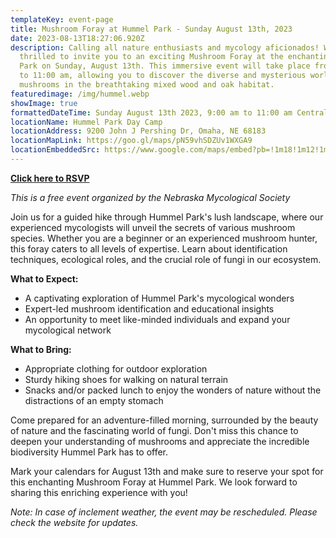 ```yaml
---
templateKey: event-page
title: Mushroom Foray at Hummel Park - Sunday August 13th, 2023
date: 2023-08-13T18:27:06.920Z
description: Calling all nature enthusiasts and mycology aficionados! We are
  thrilled to invite you to an exciting Mushroom Foray at the enchanting Hummel
  Park on Sunday, August 13th. This immersive event will take place from 9:00 am
  to 11:00 am, allowing you to discover the diverse and mysterious world of
  mushrooms in the breathtaking mixed wood and oak habitat.
featuredimage: /img/hummel.webp
showImage: true
formattedDateTime: Sunday August 13th 2023, 9:00 am to 11:00 am Central
locationName: Hummel Park Day Camp
locationAddress: 9200 John J Pershing Dr, Omaha, NE 68183
locationMapLink: https://goo.gl/maps/pN59vhSDZUv1WXGA9
locationEmbeddedSrc: https://www.google.com/maps/embed?pb=!1m18!1m12!1m3!1d483.0374158091107!2d-95.9585387955592!3d41.37355641617661!2m3!1f0!2f0!3f0!3m2!1i1024!2i768!4f13.1!3m3!1m2!1s0x8793911445763e13%3A0xdf80fd9cb38d8c57!2sHummel%20Park%20Day%20Camp!5e1!3m2!1sen!2sus!4v1691433568691!5m2!1sen!2sus
---
```

**[C﻿lick here to RSVP](https://forms.gle/h7jFqE55ZuemRx7Z6)**

*This is a free event organized by the Nebraska Mycological Society*

Join us for a guided hike through Hummel Park's lush landscape, where our experienced mycologists will unveil the secrets of various mushroom species. Whether you are a beginner or an experienced mushroom hunter, this foray caters to all levels of expertise. Learn about identification techniques, ecological roles, and the crucial role of fungi in our ecosystem.

**What to Expect:**

* A captivating exploration of Hummel Park's mycological wonders
* Expert-led mushroom identification and educational insights
* An opportunity to meet like-minded individuals and expand your mycological network

**What to Bring:**

* Appropriate clothing for outdoor exploration
* Sturdy hiking shoes for walking on natural terrain
* S﻿nacks and/or packed lunch to enjoy the wonders of nature without the distractions of an empty stomach

Come prepared for an adventure-filled morning, surrounded by the beauty of nature and the fascinating world of fungi. Don't miss this chance to deepen your understanding of mushrooms and appreciate the incredible biodiversity Hummel Park has to offer.

Mark your calendars for August 13th and make sure to reserve your spot for this enchanting Mushroom Foray at Hummel Park. We look forward to sharing this enriching experience with you!

*Note: In case of inclement weather, the event may be rescheduled. Please check the website for updates.*